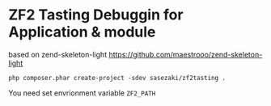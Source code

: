ZF2 Tasting Debuggin for Application & module
==================
based on zend-skeleton-light
https://github.com/maestrooo/zend-skeleton-light


```
php composer.phar create-project -sdev sasezaki/zf2tasting . 
```

You need set envrionment variable `ZF2_PATH`

